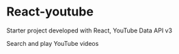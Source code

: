 # React-youtube

Starter project developed with React, YouTube Data API v3 

Search and play YouTube videos
